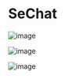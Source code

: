 # SeChat
![image](https://user-images.githubusercontent.com/23121394/226906875-31c84471-26a0-4362-9858-fd76430eeec7.png)

![image](https://user-images.githubusercontent.com/23121394/226906989-f27abe45-8dd6-4762-804a-7607cc4cfef4.png)

![image](https://user-images.githubusercontent.com/23121394/226907035-48d4eae2-916f-4c9f-8d2c-f819fa6353f9.png)
